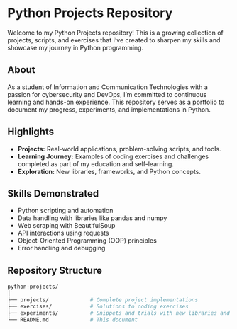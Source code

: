 # Python Projects Repository

Welcome to my Python Projects repository! This is a growing collection of projects, scripts, and exercises that I’ve created to sharpen my skills and showcase my journey in Python programming.

## About
As a student of Information and Communication Technologies with a passion for cybersecurity and DevOps, I’m committed to continuous learning and hands-on experience. This repository serves as a portfolio to document my progress, experiments, and implementations in Python.

## Highlights
- **Projects:** Real-world applications, problem-solving scripts, and tools.
- **Learning Journey:** Examples of coding exercises and challenges completed as part of my education and self-learning.
- **Exploration:** New libraries, frameworks, and Python concepts.

## Skills Demonstrated
- Python scripting and automation
- Data handling with libraries like pandas and numpy
- Web scraping with BeautifulSoup
- API interactions using requests
- Object-Oriented Programming (OOP) principles
- Error handling and debugging

## Repository Structure

```bash
python-projects/
│
├── projects/             # Complete project implementations
├── exercises/            # Solutions to coding exercises
├── experiments/          # Snippets and trials with new libraries and concepts
└── README.md             # This document
